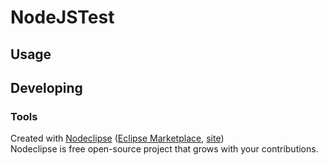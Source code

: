 # NodeJSTest
## Usage
## Developing
### Tools
Created with [Nodeclipse](https://github.com/Nodeclipse/nodeclipse-1)
 ([Eclipse Marketplace](http://marketplace.eclipse.org/content/nodeclipse), [site](http://www.nodeclipse.org))   
Nodeclipse is free open-source project that grows with your contributions.
